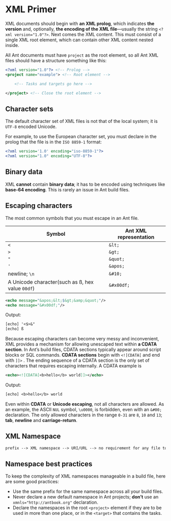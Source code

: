 # XML Primer

XML documents should begin with **an XML prolog**, which indicates **the version** and, optionally, **the encoding of the XML file**—usually the string `<?xml version="1.0"?>`. Next comes the XML content. This must consist of a single XML root element, which can contain other XML content nested inside.

All Ant documents must have `project` as the root element, so all Ant XML files should have a structure something like this:

```xml
<?xml version="1.0"?> <!-- Prolog -->
<project name="example"> <!-- Root element -->

    <!-- Tasks and targets go here -->

</project> <!-- Close the root element -->
```

## Character sets

The default character set of XML files is not that of the local system; it is `UTF-8` encoded Unicode.

For example, to use the European character set, you must declare in the prolog that the file is in the `ISO 8859-1` format:

```xml
<?xml version='1.0' encoding="iso-8859-1"?>
<?xml version="1.0" encoding="UTF-8"?>
```

## Binary data

XML **cannot** contain **binary data**; it has to be encoded using techniques like **base-64 encoding**. This is rarely an issue in Ant build files.

## Escaping characters

The most common symbols that you must escape in an Ant file.

| Symbol                                           | Ant XML representation |
| ------------------------------------------------ | ---------------------- |
| `<`                                              | `&lt;`                 |
| `>`                                              | `&gt;`                 |
| `"`                                              | `&quot;`               |
| `'`                                              | `&apos;`               |
| newline; `\n`                                    | `&#10;`                |
| A Unicode character(such as ß, hex value `00df`) | `&#x00df;`             |

```xml
<echo message="&apos;&lt;$&gt;&amp;&quot;"/>
<echo message="&#x00df;"/>
```

Output:

```txt
[echo] '<$>&"
[echo] ß
```

Because escaping characters can become very messy and inconvenient, XML provides a mechanism for allowing unescaped text within **a CDATA section**. In Ant’s build files, CDATA sections typically appear around script blocks or SQL commands. **CDATA sections** begin with `<![CDATA[` and end with `]]>` . The ending sequence of a CDATA section is the only set of characters that requires escaping internally. A CDATA example is

```xml
<echo><![CDATA[<b>hello</b> world]]></echo>
```

Output:

```txt
[echo] <b>hello</b> world
```

Even within **CDATA** or **Unicode escaping**, not all characters are allowed. As an example, the ASCII `NUL` symbol, `\u0000`, is forbidden, even with an `&#00;` declaration. The only allowed characters in the range `0-31` are `8`, `10` and `13`; **tab**, **newline** and **carriage-return**.

## XML Namespace

```txt
prefix --> XML namespace --> URI/URL --> no requirement for any file to be retrievable
```

## Namespace best practices

To keep the complexity of XML namespaces manageable in a build file, here are some good practices:

- Use the same prefix for the same namespace across all your build files.
- Never declare a new default namespace in Ant projects; **don’t** use an `xmnls="http://antbook.org"` declaration.
- Declare the namespaces in the root `<project>` element if they are to be used in more than one place, or in the `<target>` that contains the tasks.

